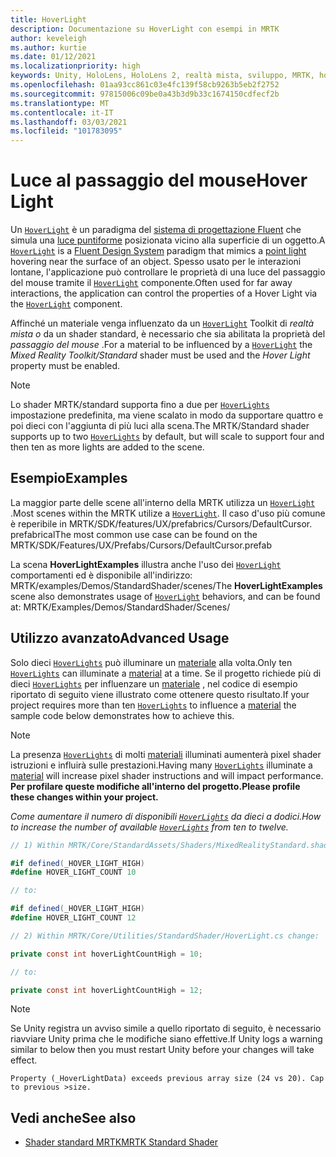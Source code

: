 ```yaml
---
title: HoverLight
description: Documentazione su HoverLight con esempi in MRTK
author: keveleigh
ms.author: kurtie
ms.date: 01/12/2021
ms.localizationpriority: high
keywords: Unity, HoloLens, HoloLens 2, realtà mista, sviluppo, MRTK, hover Light,
ms.openlocfilehash: 01aa93cc861c03e4fc139f58cb9263b5eb2f2752
ms.sourcegitcommit: 97815006c09be0a43b3d9b33c1674150cdfecf2b
ms.translationtype: MT
ms.contentlocale: it-IT
ms.lasthandoff: 03/03/2021
ms.locfileid: "101783095"
---
```

# <a name="hover-light"></a><span data-ttu-id="a4ea5-104">Luce al passaggio del mouse</span><span class="sxs-lookup"><span data-stu-id="a4ea5-104">Hover Light</span></span>

<span data-ttu-id="a4ea5-105">Un [`HoverLight`](xref:Microsoft.MixedReality.Toolkit.Utilities.HoverLight) è un paradigma del [sistema di progettazione Fluent](https://www.microsoft.com/design/fluent/) che simula una [luce puntiforme](https://docs.unity3d.com/Manual/Lighting.html) posizionata vicino alla superficie di un oggetto.</span><span class="sxs-lookup"><span data-stu-id="a4ea5-105">A [`HoverLight`](xref:Microsoft.MixedReality.Toolkit.Utilities.HoverLight) is a [Fluent Design System](https://www.microsoft.com/design/fluent/) paradigm that mimics a [point light](https://docs.unity3d.com/Manual/Lighting.html) hovering near the surface of an object.</span></span> <span data-ttu-id="a4ea5-106">Spesso usato per le interazioni lontane, l'applicazione può controllare le proprietà di una luce del passaggio del mouse tramite il [`HoverLight`](xref:Microsoft.MixedReality.Toolkit.Utilities.HoverLight) componente.</span><span class="sxs-lookup"><span data-stu-id="a4ea5-106">Often used for far away interactions, the application can control the properties of a Hover Light via the [`HoverLight`](xref:Microsoft.MixedReality.Toolkit.Utilities.HoverLight) component.</span></span>

<span data-ttu-id="a4ea5-107">Affinché un materiale venga influenzato da un [`HoverLight`](xref:Microsoft.MixedReality.Toolkit.Utilities.HoverLight) Toolkit di *realtà mista o* da un shader standard, è necessario che sia abilitata la proprietà del *passaggio del mouse* .</span><span class="sxs-lookup"><span data-stu-id="a4ea5-107">For a material to be influenced by a [`HoverLight`](xref:Microsoft.MixedReality.Toolkit.Utilities.HoverLight) the *Mixed Reality Toolkit/Standard* shader must be used and the *Hover Light* property must be enabled.</span></span>

> [!Note]
> <span data-ttu-id="a4ea5-108">Lo shader MRTK/standard supporta fino a due per [`HoverLights`](xref:Microsoft.MixedReality.Toolkit.Utilities.HoverLight) impostazione predefinita, ma viene scalato in modo da supportare quattro e poi dieci con l'aggiunta di più luci alla scena.</span><span class="sxs-lookup"><span data-stu-id="a4ea5-108">The MRTK/Standard shader supports up to two [`HoverLights`](xref:Microsoft.MixedReality.Toolkit.Utilities.HoverLight) by default, but will scale to support four and then ten as more lights are added to the scene.</span></span>

## <a name="examples"></a><span data-ttu-id="a4ea5-109">Esempio</span><span class="sxs-lookup"><span data-stu-id="a4ea5-109">Examples</span></span>

<span data-ttu-id="a4ea5-110">La maggior parte delle scene all'interno della MRTK utilizza un [`HoverLight`](xref:Microsoft.MixedReality.Toolkit.Utilities.HoverLight) .</span><span class="sxs-lookup"><span data-stu-id="a4ea5-110">Most scenes within the MRTK utilize a [`HoverLight`](xref:Microsoft.MixedReality.Toolkit.Utilities.HoverLight).</span></span> <span data-ttu-id="a4ea5-111">Il caso d'uso più comune è reperibile in MRTK/SDK/features/UX/prefabrics/Cursors/DefaultCursor. prefabrical</span><span class="sxs-lookup"><span data-stu-id="a4ea5-111">The most common use case can be found on the MRTK/SDK/Features/UX/Prefabs/Cursors/DefaultCursor.prefab</span></span>

<span data-ttu-id="a4ea5-112">La scena **HoverLightExamples** illustra anche l'uso dei [`HoverLight`](xref:Microsoft.MixedReality.Toolkit.Utilities.HoverLight) comportamenti ed è disponibile all'indirizzo: MRTK/examples/Demos/StandardShader/scenes/</span><span class="sxs-lookup"><span data-stu-id="a4ea5-112">The **HoverLightExamples** scene also demonstrates usage of [`HoverLight`](xref:Microsoft.MixedReality.Toolkit.Utilities.HoverLight) behaviors, and can be found at: MRTK/Examples/Demos/StandardShader/Scenes/</span></span>

## <a name="advanced-usage"></a><span data-ttu-id="a4ea5-113">Utilizzo avanzato</span><span class="sxs-lookup"><span data-stu-id="a4ea5-113">Advanced Usage</span></span>

<span data-ttu-id="a4ea5-114">Solo dieci [`HoverLights`](xref:Microsoft.MixedReality.Toolkit.Utilities.HoverLight) può illuminare un [materiale](https://docs.unity3d.com/ScriptReference/Material.html) alla volta.</span><span class="sxs-lookup"><span data-stu-id="a4ea5-114">Only ten [`HoverLights`](xref:Microsoft.MixedReality.Toolkit.Utilities.HoverLight) can illuminate a [material](https://docs.unity3d.com/ScriptReference/Material.html) at a time.</span></span> <span data-ttu-id="a4ea5-115">Se il progetto richiede più di dieci [`HoverLights`](xref:Microsoft.MixedReality.Toolkit.Utilities.HoverLight) per influenzare un [materiale](https://docs.unity3d.com/ScriptReference/Material.html) , nel codice di esempio riportato di seguito viene illustrato come ottenere questo risultato.</span><span class="sxs-lookup"><span data-stu-id="a4ea5-115">If your project requires more than ten [`HoverLights`](xref:Microsoft.MixedReality.Toolkit.Utilities.HoverLight) to influence a [material](https://docs.unity3d.com/ScriptReference/Material.html) the sample code below demonstrates how to achieve this.</span></span>

> [!Note]
> <span data-ttu-id="a4ea5-116">La presenza [`HoverLights`](xref:Microsoft.MixedReality.Toolkit.Utilities.HoverLight) di molti [materiali](https://docs.unity3d.com/ScriptReference/Material.html) illuminati aumenterà pixel shader istruzioni e influirà sulle prestazioni.</span><span class="sxs-lookup"><span data-stu-id="a4ea5-116">Having many [`HoverLights`](xref:Microsoft.MixedReality.Toolkit.Utilities.HoverLight) illuminate a [material](https://docs.unity3d.com/ScriptReference/Material.html) will increase pixel shader instructions and will impact performance.</span></span> <span data-ttu-id="a4ea5-117">**Per profilare queste modifiche all'interno del progetto.**</span><span class="sxs-lookup"><span data-stu-id="a4ea5-117">**Please profile these changes within your project.**</span></span>

<span data-ttu-id="a4ea5-118">*Come aumentare il numero di disponibili [`HoverLights`](xref:Microsoft.MixedReality.Toolkit.Utilities.HoverLight) da dieci a dodici.*</span><span class="sxs-lookup"><span data-stu-id="a4ea5-118">*How to increase the number of available [`HoverLights`](xref:Microsoft.MixedReality.Toolkit.Utilities.HoverLight) from ten to twelve.*</span></span>

```C#
// 1) Within MRTK/Core/StandardAssets/Shaders/MixedRealityStandard.shader change:

#if defined(_HOVER_LIGHT_HIGH)
#define HOVER_LIGHT_COUNT 10

// to:

#if defined(_HOVER_LIGHT_HIGH)
#define HOVER_LIGHT_COUNT 12

// 2) Within MRTK/Core/Utilities/StandardShader/HoverLight.cs change:

private const int hoverLightCountHigh = 10;

// to:

private const int hoverLightCountHigh = 12;
```

> [!NOTE]
> <span data-ttu-id="a4ea5-119">Se Unity registra un avviso simile a quello riportato di seguito, è necessario riavviare Unity prima che le modifiche siano effettive.</span><span class="sxs-lookup"><span data-stu-id="a4ea5-119">If Unity logs a warning similar to below then you must restart Unity before your changes will take effect.</span></span>
>
> `Property (_HoverLightData) exceeds previous array size (24 vs 20). Cap to previous >size.`

## <a name="see-also"></a><span data-ttu-id="a4ea5-120">Vedi anche</span><span class="sxs-lookup"><span data-stu-id="a4ea5-120">See also</span></span>

* [<span data-ttu-id="a4ea5-121">Shader standard MRTK</span><span class="sxs-lookup"><span data-stu-id="a4ea5-121">MRTK Standard Shader</span></span>](../README_MRTKStandardShader.md)
